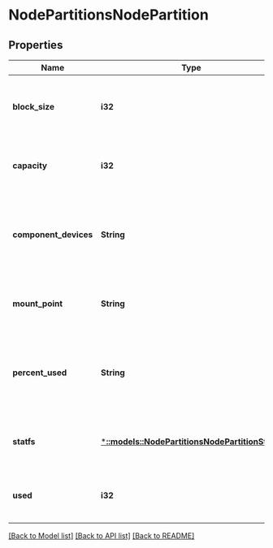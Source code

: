 # NodePartitionsNodePartition

## Properties
Name | Type | Description | Notes
------------ | ------------- | ------------- | -------------
**block_size** | **i32** | The block size used for the reported partition information. | [optional] [default to null]
**capacity** | **i32** | Total blocks on this file system partition. | [optional] [default to null]
**component_devices** | **String** | Comma separated list of devices used for this file system partition. | [optional] [default to null]
**mount_point** | **String** | Directory on which this partition is mounted. | [optional] [default to null]
**percent_used** | **String** | Used blocks on this file system partition, expressed as a percentage. | [optional] [default to null]
**statfs** | [***::models::NodePartitionsNodePartitionStatfs**](NodePartitionsNodePartitionStatfs.md) | System partition details as provided by statfs(2). | [optional] [default to null]
**used** | **i32** | Used blocks on this file system partition. | [optional] [default to null]

[[Back to Model list]](../README.md#documentation-for-models) [[Back to API list]](../README.md#documentation-for-api-endpoints) [[Back to README]](../README.md)


